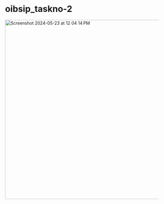 # oibsip_taskno-2

<img width="589" alt="Screenshot 2024-05-23 at 12 04 14 PM" src="https://github.com/DarshilManiya/oibsip_taskno-2/assets/91933097/813687f6-a1f7-4946-8045-8ecd06303024">
